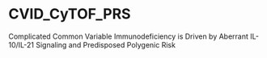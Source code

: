# CVID_CyTOF_PRS
Complicated Common Variable Immunodeficiency is Driven by Aberrant IL-10/IL-21 Signaling and Predisposed Polygenic Risk 
